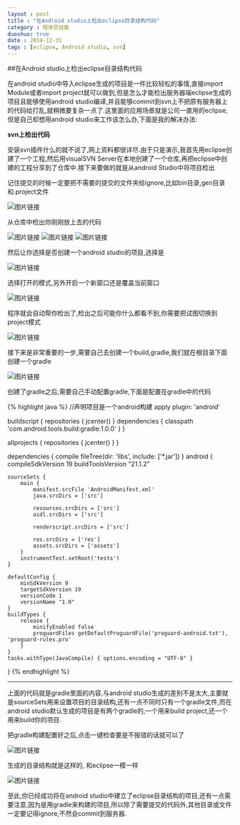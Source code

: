 ```yaml
---
layout : post
title : "在Android studio上检出eclipse目录结构代码"
category : 程序员技能
duoshuo: true
date : 2014-12-31
tags : [eclipse, Android studio, svn]
---
```


##在Android studio上检出eclipse目录结构代码

在android studio中导入eclipse生成的项目是一件比较轻松的事情,直接import Module或者import project就可以做到,但是怎么才能检出服务器端eclipse生成的项目且能够使用android studio编译,并且能够commit到svn上不把原有服务器上的代码给打乱,就稍微要复杂一点了.这里面的应用场景就是公司一直用的eclipse,但是自己却想用android studio来工作该怎么办,下面是我的解决办法:

<!-- more -->

**svn上检出代码**
	
安装svn插件什么的就不说了,网上资料都很详尽.由于只是演示,我首先用eclipse创建了一个工程,然后用visualSVN Server在本地创建了一个仓库,再把eclipse中创建的工程分享到了仓库中.接下来要做的就是从android Studio中将项目检出

记住提交的时候一定要把不需要的提交的文件夹给ignore,比如bin目录,gen目录和.project文件

![图片链接](/res/img/blog/2014/12/31/1.png)

从仓库中检出你刚刚放上去的代码

![图片链接](/res/img/blog/2014/12/31/2.png)
![图片链接](/res/img/blog/2014/12/31/3.png)
![图片链接](/res/img/blog/2014/12/31/4.png)

然后让你选择是否创建一个android studio的项目,选择是

![图片链接](/res/img/blog/2014/12/31/5.png)

选择打开的模式,另外开启一个新窗口还是覆盖当前窗口

![图片链接](/res/img/blog/2014/12/31/6.png)

程序就会自动帮你检出了,检出之后可能你什么都看不到,你需要把试图切换到project模式

![图片链接](/res/img/blog/2014/12/31/8.png)

接下来是非常重要的一步,需要自己去创建一个build,gradle,我们就在根目录下面创建一个gradle

![图片链接](/res/img/blog/2014/12/31/9.png)

创建了gradle之后,需要自己手动配置gradle,下面是配置在gradle中的代码

{% highlight java %}
//声明项目是一个android构建
apply plugin: 'android'

buildscript {
    repositories {
        jcenter()
    }
    dependencies {
        classpath 'com.android.tools.build:gradle:1.0.0'
    }
}

allprojects {
    repositories {
        jcenter()
    }
}

dependencies {
    compile fileTree(dir: 'libs', include: ['*.jar'])
}
android {
    compileSdkVersion 19
    buildToolsVersion "21.1.2"

    sourceSets {
        main {
            manifest.srcFile 'AndroidManifest.xml'
            java.srcDirs = ['src']

            resources.srcDirs = ['src']
            aidl.srcDirs = ['src']

            renderscript.srcDirs = ['src']

            res.srcDirs = ['res']
            assets.srcDirs = ['assets']
        }
        instrumentTest.setRoot('tests')
    }

    defaultConfig {
        minSdkVersion 9
        targetSdkVersion 19
        versionCode 1
        versionName "1.0"
    }
    buildTypes {
        release {
            minifyEnabled false
            proguardFiles getDefaultProguardFile('proguard-android.txt'), 'proguard-rules.pro'
        }
    }
    tasks.withType(JavaCompile) { options.encoding = "UTF-8" }
}
{% endhighlight %}

---

上面的代码就是gradle里面的内容,与android studio生成的差别不是太大,主要就是sourceSets用来设置项目的目录结构,还有一点不同时只有一个gradle文件,而在android studio默认生成的项目是有两个gradle的,一个用来build project,还一个用来build你的项目.

把gradle构建配置好之后,点击一键检查要是不报错的话就可以了

![图片链接](/res/img/blog/2014/12/31/10.png)

生成的目录结构就是这样的, 和eclipse一模一样

![图片链接](/res/img/blog/2014/12/31/11.png)

至此,你已经成功将在android studio中建立了eclipse目录结构的项目,还有一点需要注意,因为是用gradle来构建的项目,所以除了需要提交的代码外,其他目录或文件一定要记得ignore,不然会commit到服务器.


